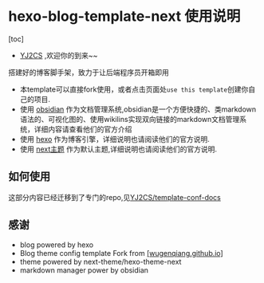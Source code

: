 
# hexo-blog-template-next 使用说明

[toc]

- [YJ2CS](https://yj2cs.github.io/) ,欢迎你的到来~~

搭建好的博客脚手架，致力于让后端程序员开箱即用

- 本template可以直接fork使用，或者点击页面处`use this template`创建你自己的项目.
- 使用 [obsidian](https://obsidian.md/) 作为文档管理系统,obsidian是一个方便快捷的、类markdown语法的、可视化图的、使用wikilins实现双向链接的markdown文档管理系统，详细内容请查看他们的官方介绍
- 使用 [hexo](https://github.com/hexojs/hexo) 作为博客引擎，详细说明也请阅读他们的官方说明.
- 使用 [next主题](https://github.com/next-theme/hexo-theme-next) 作为默认主题,详细说明也请阅读他们的官方说明.


## 如何使用
这部分内容已经迁移到了专门的repo,见[YJ2CS/template-conf-docs](https://github.com/YJ2CS/template-conf-docs)

## 感谢
- blog powered by hexo
- Blog theme config template Fork from [[wugenqiang.github.io]](https://wugenqiang.github.io)
- theme powered by next-theme/hexo-theme-next
- markdown manager power by obsidian